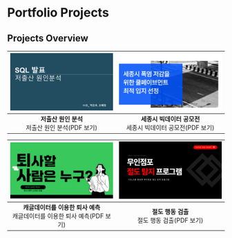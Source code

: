 # Portfolio Projects

## Projects Overview

| [![SQL_표지](SQL_표지.png)](pdfs/11조_박진우_조혜정.pdf) | [![Project 2 Thumbnail](공모전_표지.png)](pdfs/세종시_폭염_저감을_위한_쿨페이브먼트_최적_입지_선정.pdf) |
|:------------------------------------------------------:|:-------------------------------------------------------------:|
| **저출산 원인 분석**<br>저출산 원인 분석(PDF 보기)     | **세종시 빅데이터 공모전**<br>세종시 빅데이터 공모전(PDF 보기) |

| [![Project 3 Thumbnail](퇴사예측_표지.png)](pdfs/피드백_후_최종_퇴사자예측.pdf) | [![Project 4 Thumbnail](절도탐지_표지.png)](pdfs/무인점포_절도탐지_프로그램.pdf) |
|:-------------------------------------------------------------:|:---------------------------------------------------------:|
| **캐글데이터를 이용한 퇴사 예측**<br>캐글데이터를 이용한 퇴사 예측(PDF 보기) | **절도 행동 검출**<br>절도 행동 검출(PDF 보기)            |
